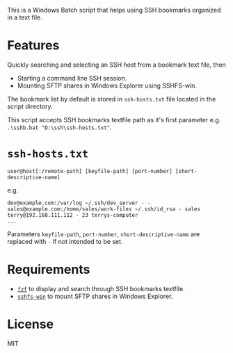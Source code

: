 This is a Windows Batch script that helps using SSH bookmarks organized in a text file.

# Features

Quickly searching and selecting an SSH host from a bookmark text file, then
 - Starting a command line SSH session.
 - Mounting SFTP shares in Windows Explorer using SSHFS-win.

The bookmark list by default is stored in `ssh-hosts.txt` file located in the script directory.

This script accepts SSH bookmarks textfile path as it's first parameter e.g. `.\sshb.bat "D:\ssh\ssh-hosts.txt"`.

# `ssh-hosts.txt`

```
user@host[:/remote-path] [keyfile-path] [port-number] [short-descriptive-name]
```

e.g.

```
dev@example.com:/var/log ~/.ssh/dev_server - -
sales@example.com:/home/sales/work-files ~/.ssh/id_rsa - sales
terry@192.168.111.112 - 23 terrys-computer
...
```

Parameters `keyfile-path`, `port-number`, `short-descriptive-name` are replaced with `-` if not intended to be set.

# Requirements 

- <a href="https://github.com/junegunn/fzf">`fzf`</a> to display and search through SSH bookmarks textfile.
- <a href="https://github.com/billziss-gh/sshfs-win">`sshfs-win`</a>  to mount SFTP shares in Windows Explorer.

# License

MIT
